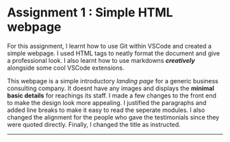 # Assignment 1 : Simple HTML webpage

For this assignment, I learnt how to use Git within VSCode and created a simple webpage. I used HTML tags to neatly format the document and give a professional look. I also learnt how to use markdowns **_creatively_** alongside some cool VSCode extensions.


This webpage is a simple introductory _landing page_ for a generic business consulting company. It doesnt have any images and displays the **minimal basic details** for reachings its staff. I made a few changes to the front end to make the design look more appealing. I justified the paragraphs and added line breaks to make it easy to read the seperate modules. I also changed the alignment for the people who gave the testimonials since they were quoted directly. Finally, I changed the title as instructed.

***